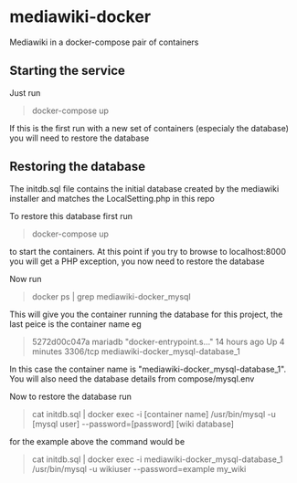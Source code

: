 # mediawiki-docker
Mediawiki in a docker-compose pair of containers

## Starting the service
Just run
> docker-compose up

If this is the first run with a new set of containers (especialy the database) you will need to restore the database

## Restoring the database
The initdb.sql file contains the initial database created by the mediawiki installer and matches the LocalSetting.php in this repo

To restore this database first run
> docker-compose up

to start the containers. At this point if you try to browse to localhost:8000 you will get a PHP exception, you now need to restore the database

Now run
> docker ps | grep mediawiki-docker_mysql

This will give you the container running the database for this project, the last peice is the container name eg
>5272d00c047a mariadb "docker-entrypoint.s…"   14 hours ago Up 4 minutes  3306/tcp   mediawiki-docker_mysql-database_1

In this case the container name is "mediawiki-docker_mysql-database_1". You will also need the database details from  compose/mysql.env

Now to restore the database run
>cat initdb.sql | docker exec -i [container name] /usr/bin/mysql -u [mysql user] --password=[password] [wiki database]

for the example above the command would be
>cat initdb.sql | docker exec -i mediawiki-docker_mysql-database_1 /usr/bin/mysql -u wikiuser --password=example my_wiki
